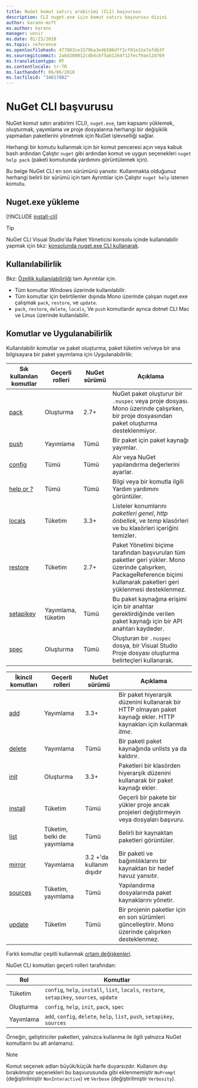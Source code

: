 ```yaml
---
title: NuGet komut satırı arabirimi (CLI) başvurusu
description: CLI nuget.exe için komut satırı başvurusu dizini
author: karann-msft
ms.author: karann
manager: unnir
ms.date: 01/23/2018
ms.topic: reference
ms.openlocfilehash: 477883ce1579ba3e4b586dff2cf01e31e7afdb3f
ms.sourcegitcommit: 2a6d200012cdb4cbf5ab1264f12fecf9ae12d769
ms.translationtype: MT
ms.contentlocale: tr-TR
ms.lasthandoff: 06/06/2018
ms.locfileid: "34817882"
---
```

# <a name="nuget-cli-reference"></a>NuGet CLI başvurusu

NuGet komut satırı arabirimi (CLI), `nuget.exe`, tam kapsamı yüklemek, oluşturmak, yayımlama ve proje dosyalarına herhangi bir değişiklik yapmadan paketlerini yönetmek için NuGet işlevselliği sağlar.

Herhangi bir komutu kullanmak için bir komut penceresi açın veya kabuk bash ardından Çalıştır `nuget` gibi ardından komut ve uygun seçenekleri `nuget help pack` (paketi komutunda yardımını görüntülemek için).

Bu belge NuGet CLI en son sürümünü yansıtır. Kullanmakta olduğunuz herhangi belirli bir sürümü için tam Ayrıntılar için Çalıştır `nuget help` istenen komutu.

## <a name="installing-nugetexe"></a>Nuget.exe yükleme

[!INCLUDE [install-cli](../includes/install-cli.md)]

> [!Tip]
> NuGet CLI Visual Studio'da Paket Yöneticisi konsolu içinde kullanılabilir yapmak için bkz: [konsolunda nuget.exe CLI kullanarak](package-manager-console.md#using-the-nugetexe-cli-in-the-console).

## <a name="availability"></a>Kullanılabilirlik

Bkz: [Özellik kullanılabilirliği](../install-nuget-client-tools.md#feature-availability) tam Ayrıntılar için.

- Tüm komutlar Windows üzerinde kullanılabilir.
- Tüm komutlar için belirtilenler dışında Mono üzerinde çalışan nuget.exe çalışmak `pack`, `restore`, ve `update`.
- `pack`, `restore`, `delete`, `locals`, Ve `push` komutlardır ayrıca dotnet CLI Mac ve Linux üzerinde kullanılabilir.

## <a name="commands-and-applicability"></a>Komutlar ve Uygulanabilirlik

Kullanılabilir komutlar ve paket oluşturma, paket tüketim ve/veya bir ana bilgisayara bir paket yayımlama için Uygulanabilirlik:

| Sık kullanılan komutlar | Geçerli rolleri | NuGet sürümü | Açıklama |
| --- | --- | --- | --- |
| [pack](cli-ref-pack.md) | Oluşturma | 2.7+ | NuGet paket oluşturur bir `.nuspec` veya proje dosyası. Mono üzerinde çalışırken, bir proje dosyasından paket oluşturma desteklenmiyor. |
| [push](cli-ref-push.md) | Yayımlama | Tümü | Bir paket için paket kaynağı yayımlar. |
| [config](cli-ref-config.md) | Tümü | Tümü | Alır veya NuGet yapılandırma değerlerini ayarlar. |
| [help or ?](cli-ref-help.md) | Tümü | Tümü | Bilgi veya bir komutla ilgili Yardım yardımını görüntüler. |
| [locals](cli-ref-locals.md) | Tüketim | 3.3+ | Listeler konumlarını *paketleri genel*, *http önbellek*, ve *temp* klasörleri ve bu klasörleri içeriğini temizler. |
| [restore](cli-ref-restore.md) | Tüketim | 2.7+ | Paket Yönetimi biçime tarafından başvurulan tüm paketler geri yükler. Mono üzerinde çalışırken, PackageReference biçimi kullanarak paketleri geri yüklenmesi desteklenmez. |
| [setapikey](cli-ref-setapikey.md) | Yayımlama, tüketim | Tümü | Bu paket kaynağına erişimi için bir anahtar gerektirdiğinde verilen paket kaynağı için bir API anahtarı kaydeder. |
| [spec](cli-ref-spec.md) | Oluşturma | Tümü | Oluşturan bir `.nuspec` dosya, bir Visual Studio Proje dosyası oluşturma belirteçleri kullanarak. |

| İkincil komutları | Geçerli rolleri | NuGet sürümü | Açıklama |
| --- | --- | --- | --- |
| [add](cli-ref-add.md) | Yayımlama | 3.3+ | Bir paket hiyerarşik düzenini kullanarak bir HTTP olmayan paket kaynağı ekler. HTTP kaynakları için kullanmak *itme*. |
| [delete](cli-ref-delete.md) | Yayımlama | Tümü | Bir paketi paket kaynağında unlists ya da kaldırır. |
| [init](cli-ref-init.md) | Oluşturma | 3.3+ | Paketleri bir klasörden hiyerarşik düzenini kullanarak bir paket kaynağı ekler. |
| [install](cli-ref-install.md) | Tüketim | Tümü | Geçerli bir pakete bir yükler proje ancak projeleri değiştirmeyin veya dosyaları başvuru. |
| [list](cli-ref-list.md) | Tüketim, belki de yayımlama | Tümü | Belirli bir kaynaktan paketleri görüntüler. |
| [mirror](cli-ref-mirror.md) | Yayımlama | 3.2 +'da kullanım dışıdır | Bir paketi ve bağımlılıklarını bir kaynaktan bir hedef havuz yansıtır. |
| [sources](cli-ref-sources.md) | Tüketim, yayımlama | Tümü | Yapılandırma dosyalarında paket kaynaklarını yönetir. |
| [update](cli-ref-update.md) | Tüketim | Tümü | Bir projenin paketler için en son sürümleri güncelleştirir. Mono üzerinde çalışırken desteklenmez. |

Farklı komutlar çeşitli kullanmak [ortam değişkenleri](cli-ref-environment-variables.md).

NuGet CLI komutları geçerli rolleri tarafından:

| Rol | Komutlar |
| --- | --- |
| Tüketim | `config`, `help`, `install`, `list`, `locals`, `restore`, `setapikey`, `sources`, `update` |
| Oluşturma | `config`, `help`, `init`, `pack`, `spec` |
| Yayımlama | `add`, `config`, `delete`, `help`, `list`, `push`, `setapikey`, `sources` |

Örneğin, geliştiriciler paketleri, yalnızca kullanma ile ilgili yalnızca NuGet komutların bu alt anlamanız.

> [!Note]
> Komut seçenek adları büyük/küçük harfe duyarsızdır. Kullanım dışı bırakılmıştır seçenekleri bu başvurusunda gibi eklenmemiştir `NoPrompt` (değiştirilmiştir `NonInteractive`) ve `Verbose` (değiştirilmiştir `Verbosity`).
